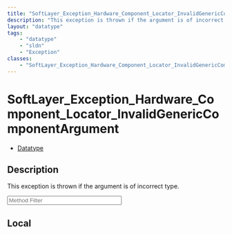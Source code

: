 ```yaml
---
title: "SoftLayer_Exception_Hardware_Component_Locator_InvalidGenericComponentArgument"
description: "This exception is thrown if the argument is of incorrect type."
layout: "datatype"
tags:
    - "datatype"
    - "sldn"
    - "Exception"
classes:
    - "SoftLayer_Exception_Hardware_Component_Locator_InvalidGenericComponentArgument"
---
```


# SoftLayer_Exception_Hardware_Component_Locator_InvalidGenericComponentArgument
<div id='service-datatype'>
    <ul id='sldn-reference-tabs'>
        <li id='datatype'> <a href='/reference/datatypes/SoftLayer_Exception_Hardware_Component_Locator_InvalidGenericComponentArgument' >Datatype</a></li>
    </ul>
</div>

## Description 
This exception is thrown if the argument is of incorrect type. 





<!-- Service Filer BEGIN -->
<div class="view-filters">
        <div class="clearfix">
            <div class="search-input-box">
                <input placeholder="Method Filter" onkeyup="titleSearch(inputId='prop-input', divId='properties', elementClass='prop-row')" 
                    type="text" id="prop-input" value="" size="30" maxlength="128" class="form-text">
            </div>
        </div>
</div>
<!-- Service Filer END -->

<div id="properties" class="content">
    <div id="localProperties" class="prop-content" >
        <h2>Local</h2>
            </div>
    </div>


